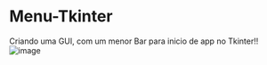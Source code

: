 # Menu-Tkinter
Criando uma GUI, com um menor Bar para inicio de app no Tkinter!!
![image](https://user-images.githubusercontent.com/83682095/230535702-0b5390fd-13ab-4443-a13f-b8e3249a1943.png)
